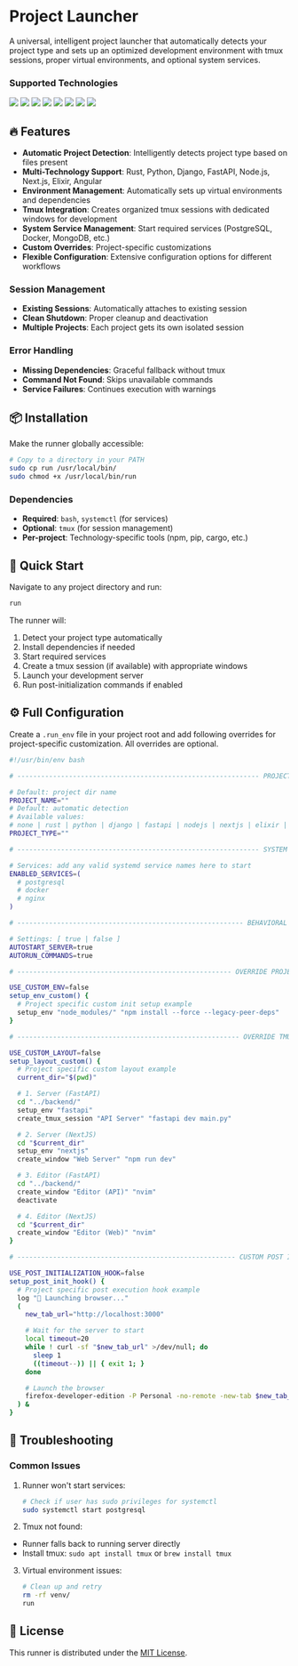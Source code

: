 # Project Launcher

A universal, intelligent project launcher that automatically detects your project type and sets up an optimized development environment with tmux sessions, proper virtual environments, and optional system services.

### Supported Technologies

<span>
  <img src="https://img.shields.io/badge/Rust-black?style=for-the-badge&logo=rust&logoColor=#E57324" />

  <img src="https://img.shields.io/badge/Elixir-4B275F?style=for-the-badge&logo=elixir&logoColor=white" />

  <img src="https://img.shields.io/badge/Python-FFD43B?style=for-the-badge&logo=python&logoColor=blue" />
  <img src="https://img.shields.io/badge/fastapi-109989?style=for-the-badge&logo=FASTAPI&logoColor=white" />
  <img src="https://img.shields.io/badge/Django-092E20?style=for-the-badge&logo=django&logoColor=green" />

  <img src="https://img.shields.io/badge/Node%20js-339933?style=for-the-badge&logo=nodedotjs&logoColor=white" />
  <img src="https://img.shields.io/badge/next%20js-000000?style=for-the-badge&logo=nextdotjs&logoColor=white" />
  <img src="https://img.shields.io/badge/Angular-DD0031?style=for-the-badge&logo=angular&logoColor=white" />
</span>

## 🔥 Features

- **Automatic Project Detection**: Intelligently detects project type based on files present
- **Multi-Technology Support**: Rust, Python, Django, FastAPI, Node.js, Next.js, Elixir, Angular
- **Environment Management**: Automatically sets up virtual environments and dependencies
- **Tmux Integration**: Creates organized tmux sessions with dedicated windows for development
- **System Service Management**: Start required services (PostgreSQL, Docker, MongoDB, etc.)
- **Custom Overrides**: Project-specific customizations
- **Flexible Configuration**: Extensive configuration options for different workflows

### Session Management

- **Existing Sessions**: Automatically attaches to existing session
- **Clean Shutdown**: Proper cleanup and deactivation
- **Multiple Projects**: Each project gets its own isolated session

### Error Handling

- **Missing Dependencies**: Graceful fallback without tmux
- **Command Not Found**: Skips unavailable commands
- **Service Failures**: Continues execution with warnings

## 📦 Installation

Make the runner globally accessible:

```bash
# Copy to a directory in your PATH
sudo cp run /usr/local/bin/
sudo chmod +x /usr/local/bin/run
```

### Dependencies

- **Required**: `bash`, `systemctl` (for services)
- **Optional**: `tmux` (for session management)
- **Per-project**: Technology-specific tools (npm, pip, cargo, etc.)

## 🚀 Quick Start

Navigate to any project directory and run:

```bash
run
```

The runner will:

1. Detect your project type automatically
2. Install dependencies if needed
3. Start required services
4. Create a tmux session (if available) with appropriate windows
5. Launch your development server
6. Run post-initialization commands if enabled

## ⚙️ Full Configuration

Create a `.run_env` file in your project root and add following overrides for
project-specific customization. All overrides are optional.

```bash
#!/usr/bin/env bash

# ------------------------------------------------------------- PROJECT DETAILS

# Default: project dir name
PROJECT_NAME=""
# Default: automatic detection
# Available values:
# none | rust | python | django | fastapi | nodejs | nextjs | elixir | angular
PROJECT_TYPE=""

# ------------------------------------------------------------- SYSTEM SERVICES

# Services: add any valid systemd service names here to start
ENABLED_SERVICES=(
  # postgresql
  # docker
  # nginx
)

# --------------------------------------------------------- BEHAVIORAL SETTINGS

# Settings: [ true | false ]
AUTOSTART_SERVER=true
AUTORUN_COMMANDS=true

# ------------------------------------------------------ OVERRIDE PROJECT SETUP

USE_CUSTOM_ENV=false
setup_env_custom() {
  # Project specific custom init setup example
  setup_env "node_modules/" "npm install --force --legacy-peer-deps"
}

# -------------------------------------------------------- OVERRIDE TMUX LAYOUT

USE_CUSTOM_LAYOUT=false
setup_layout_custom() {
  # Project specific custom layout example
  current_dir="$(pwd)"

  # 1. Server (FastAPI)
  cd "../backend/"
  setup_env "fastapi"
  create_tmux_session "API Server" "fastapi dev main.py"

  # 2. Server (NextJS)
  cd "$current_dir"
  setup_env "nextjs"
  create_window "Web Server" "npm run dev"

  # 3. Editor (FastAPI)
  cd "../backend/"
  create_window "Editor (API)" "nvim"
  deactivate

  # 4. Editor (NextJS)
  cd "$current_dir"
  create_window "Editor (Web)" "nvim"
}

# ------------------------------------------------------- CUSTOM POST INIT HOOK

USE_POST_INITIALIZATION_HOOK=false
setup_post_init_hook() {
  # Project specific post execution hook example
  log "🔗 Launching browser..."
  (
    new_tab_url="http://localhost:3000"

    # Wait for the server to start
    local timeout=20
    while ! curl -sf "$new_tab_url" >/dev/null; do
      sleep 1
      ((timeout--)) || { exit 1; }
    done

    # Launch the browser
    firefox-developer-edition -P Personal -no-remote -new-tab $new_tab_url &
  ) &
}
```

## 🔧 Troubleshooting

### Common Issues

1. Runner won't start services:

   ```bash
   # Check if user has sudo privileges for systemctl
   sudo systemctl start postgresql
   ```

2. Tmux not found:

- Runner falls back to running server directly
- Install tmux: `sudo apt install tmux` or `brew install tmux`

3. Virtual environment issues:

   ```bash
   # Clean up and retry
   rm -rf venv/
   run
   ```

## 📜 License

This runner is distributed under the [MIT License](LICENSE).
